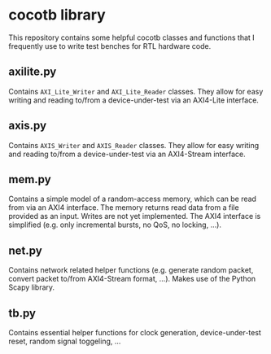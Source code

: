 # cocotb library

This repository contains some helpful cocotb classes and functions that I
frequently use to write test benches for RTL hardware code.

## axilite.py

Contains `AXI_Lite_Writer` and `AXI_Lite_Reader` classes. They allow for easy
writing and reading to/from a device-under-test via an AXI4-Lite interface.

## axis.py

Contains `AXIS_Writer` and `AXIS_Reader` classes. They allow for easy writing
and reading to/from a device-under-test via an AXI4-Stream interface.

## mem.py

Contains a simple model of a random-access memory, which can be read from via
an AXI4 interface. The memory returns read data from a file provided as an
input. Writes are not yet implemented. The AXI4 interface is simplified (e.g.
only incremental bursts, no QoS, no locking, ...).

## net.py

Contains network related helper functions (e.g. generate random packet,
convert packet to/from AXI4-Stream format, ...). Makes use of the Python Scapy
library.

## tb.py

Contains essential helper functions for clock generation, device-under-test
reset, random signal toggeling, ...
